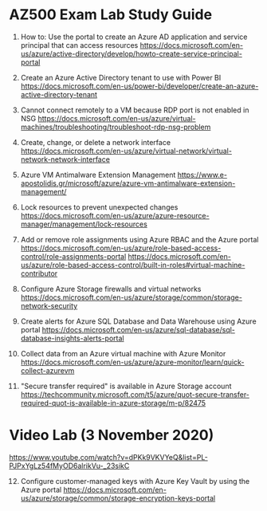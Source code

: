 # AZ500 Exam Lab Study Guide

1. How to: Use the portal to create an Azure AD application and service principal that can access resources
https://docs.microsoft.com/en-us/azure/active-directory/develop/howto-create-service-principal-portal

2. Create an Azure Active Directory tenant to use with Power BI
https://docs.microsoft.com/en-us/power-bi/developer/create-an-azure-active-directory-tenant

3. Cannot connect remotely to a VM because RDP port is not enabled in NSG
https://docs.microsoft.com/en-us/azure/virtual-machines/troubleshooting/troubleshoot-rdp-nsg-problem

4. Create, change, or delete a network interface
https://docs.microsoft.com/en-us/azure/virtual-network/virtual-network-network-interface

5. Azure VM Antimalware Extension Management
https://www.e-apostolidis.gr/microsoft/azure/azure-vm-antimalware-extension-management/

6. Lock resources to prevent unexpected changes
https://docs.microsoft.com/en-us/azure/azure-resource-manager/management/lock-resources

7. Add or remove role assignments using Azure RBAC and the Azure portal
https://docs.microsoft.com/en-us/azure/role-based-access-control/role-assignments-portal
https://docs.microsoft.com/en-us/azure/role-based-access-control/built-in-roles#virtual-machine-contributor

8. Configure Azure Storage firewalls and virtual networks
https://docs.microsoft.com/en-us/azure/storage/common/storage-network-security

9. Create alerts for Azure SQL Database and Data Warehouse using Azure portal
https://docs.microsoft.com/en-us/azure/sql-database/sql-database-insights-alerts-portal

10. Collect data from an Azure virtual machine with Azure Monitor
https://docs.microsoft.com/en-us/azure/azure-monitor/learn/quick-collect-azurevm

11. "Secure transfer required" is available in Azure Storage account
https://techcommunity.microsoft.com/t5/azure/quot-secure-transfer-required-quot-is-available-in-azure-storage/m-p/82475


# Video Lab (3 November 2020)
https://www.youtube.com/watch?v=dPKk9VKVYeQ&list=PL-PJPxYgLz54fMyOD6alrikVu-_23sikC

12. Configure customer-managed keys with Azure Key Vault by using the Azure portal
https://docs.microsoft.com/en-us/azure/storage/common/storage-encryption-keys-portal

